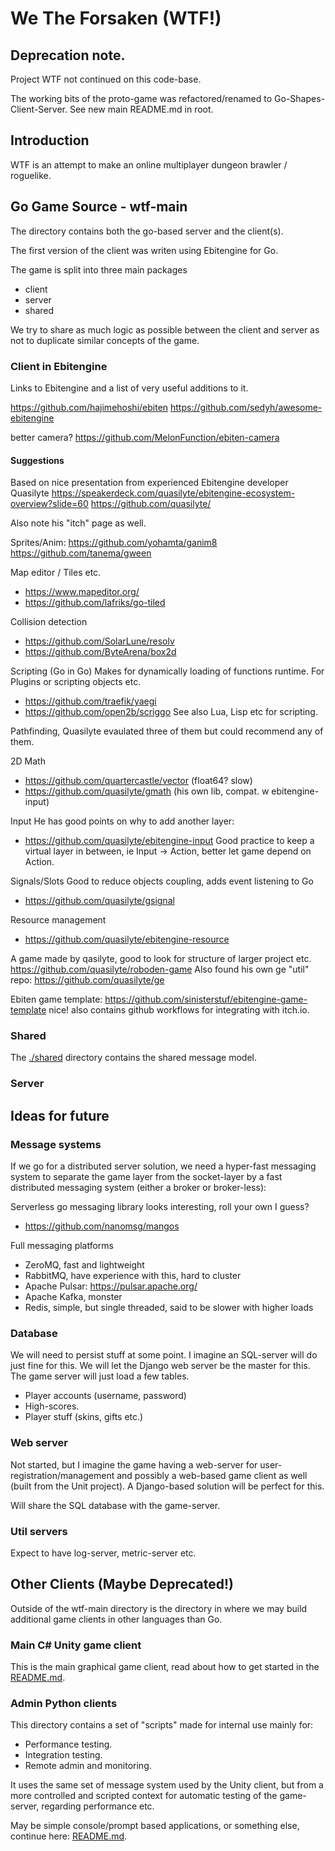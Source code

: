 # We The Forsaken (WTF!)

## Deprecation note.
Project WTF not continued on this code-base.

The working bits of the proto-game was refactored/renamed to Go-Shapes-Client-Server. See new main README.md in root.

## Introduction
WTF is an attempt to make an online multiplayer dungeon brawler / roguelike.

## Go Game Source - wtf-main
The [](../wtf-main) directory contains both the go-based server and the client(s).

The first version of the client was writen using Ebitengine for Go.

The game is split into three main packages

- client
- server
- shared

We try to share as much logic as possible between the client and server as not to duplicate similar
concepts of the game.

### Client in Ebitengine
Links to Ebitengine and a list of very useful additions to it.

https://github.com/hajimehoshi/ebiten
https://github.com/sedyh/awesome-ebitengine

better camera?
https://github.com/MelonFunction/ebiten-camera

#### Suggestions
Based on nice presentation from experienced Ebitengine developer Quasilyte
https://speakerdeck.com/quasilyte/ebitengine-ecosystem-overview?slide=60
https://github.com/quasilyte/

Also note his "itch" page as well. 

Sprites/Anim:
https://github.com/yohamta/ganim8
https://github.com/tanema/gween

Map editor / Tiles etc.
- https://www.mapeditor.org/
- https://github.com/lafriks/go-tiled

Collision detection
- https://github.com/SolarLune/resolv
- https://github.com/ByteArena/box2d

Scripting (Go in Go)
Makes for dynamically loading of functions runtime. For Plugins or scripting objects etc.
- https://github.com/traefik/yaegi
- https://github.com/open2b/scriggo
See also Lua, Lisp etc for scripting.

Pathfinding, Quasilyte evaulated three of them but could recommend any of them.

2D Math
- https://github.com/quartercastle/vector (float64? slow)
- https://github.com/quasilyte/gmath (his own lib, compat. w ebitengine-input)

Input
He has good points on why to add another layer:
- https://github.com/quasilyte/ebitengine-input
Good practice to keep a virtual layer in between, ie Input -> Action, better let game depend on Action.

Signals/Slots
Good to reduce objects coupling, adds event listening to Go
- https://github.com/quasilyte/gsignal

Resource management
- https://github.com/quasilyte/ebitengine-resource

A game made by qasilyte, good to look for structure of larger project etc.
https://github.com/quasilyte/roboden-game
Also found his own ge "util" repo:
https://github.com/quasilyte/ge

Ebiten game template: https://github.com/sinisterstuf/ebitengine-game-template nice!
also contains github workflows for integrating with itch.io.

### Shared
The [./shared](./common) directory contains the shared message model.

### Server


## Ideas for future

### Message systems 
If we go for a distributed server solution, we need a hyper-fast messaging system to separate the game layer from the
socket-layer by a fast distributed messaging system (either a broker or broker-less):

Serverless go messaging library looks interesting, roll your own I guess?

- https://github.com/nanomsg/mangos

Full messaging platforms

- ZeroMQ, fast and lightweight
- RabbitMQ, have experience with this, hard to cluster
- Apache Pulsar: https://pulsar.apache.org/
- Apache Kafka, monster
- Redis, simple, but single threaded, said to be slower with higher loads

### Database
We will need to persist stuff at some point. I imagine an SQL-server will do just fine for this. We will let the Django
web server be the master for this. The game server will just load a few tables.

- Player accounts (username, password)
- High-scores.
- Player stuff (skins, gifts etc.)

### Web server
Not started, but I imagine the game having a web-server for user-registration/management and possibly a web-based game
client as well (built from the Unit project). A Django-based solution will be perfect for this.

Will share the SQL database with the game-server.

### Util servers
Expect to have log-server, metric-server etc.

## Other Clients (Maybe Deprecated!)

Outside of the wtf-main directory is the [](./clients) directory in where we may build additional game clients in 
other languages than Go.

### Main C# Unity game client
This is the main graphical game client, read about how to get started in the [README.md](clients/unity-client/README.md).

### Admin Python clients
This directory contains a set of "scripts" made for internal use mainly for:

- Performance testing.
- Integration testing.
- Remote admin and monitoring.

It uses the same set of message system used by the Unity client, but from a more controlled and scripted context for
automatic testing of the game-server, regarding performance etc.

May be simple console/prompt based applications, or something else, continue here: [README.md](clients/py-client/README.md).

